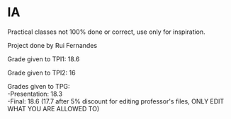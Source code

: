 # IA
Practical classes not 100% done or correct, use only for inspiration.

Project done by Rui Fernandes

Grade given to TPI1: 18.6

Grade given to TPI2: 16

Grades given to TPG:  
-Presentation: 18.3  
-Final: 18.6 (17.7 after 5% discount for editing professor's files, ONLY EDIT WHAT YOU ARE ALLOWED TO)  
